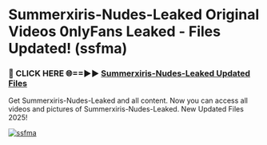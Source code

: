 # Summerxiris-Nudes-Leaked Original Videos 0nlyFans Leaked - Files Updated! (ssfma)

<h3>🔴 CLICK HERE 🌐==►► <a href="https://tinyurl.com/5h6xmrr3" rel="nofollow">Summerxiris-Nudes-Leaked Updated Files</a></h3>

Get Summerxiris-Nudes-Leaked and all content. Now you can access all videos and pictures of Summerxiris-Nudes-Leaked. New Updated Files 2025!

[![ssfma](https://i.imgur.com/KVD873Z.gif)](https://tinyurl.com/5h6xmrr3)
